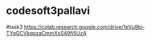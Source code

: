 # codesoft3pallavi
#task3
https://colab.research.google.com/drive/1eVu9bi-TYqGCVkqpzaCmmXsS49fj5UzA
